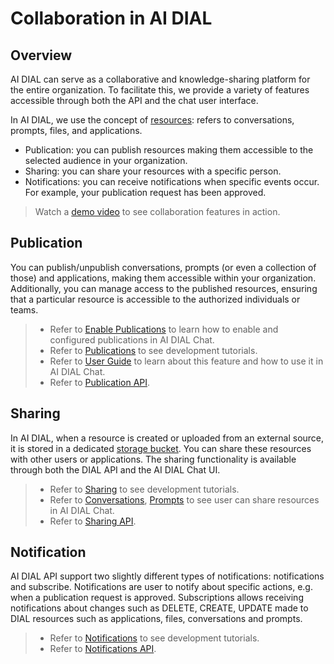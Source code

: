 # Collaboration in AI DIAL

## Overview

AI DIAL can serve as a collaborative and knowledge-sharing platform for the entire organization. To facilitate this, we provide a variety of features accessible through both the API and the chat user interface.

In AI DIAL, we use the concept of [resources](/docs/platform/0.architecture-and-concepts/1.concepts.md): refers to conversations, prompts, files, and applications.

* Publication: you can publish resources making them accessible to the selected audience in your organization.
* Sharing: you can share your resources with a specific person.
* Notifications: you can receive notifications when specific events occur. For example, your publication request has been approved.

> Watch a [demo video](/docs/video%20demos/1.Chat/3.dial-collaboration.md) to see collaboration features in action.

## Publication

You can publish/unpublish conversations, prompts (or even a collection of those) and applications, making them accessible within your organization. Additionally, you can manage access to the published resources, ensuring that a particular resource is accessible to the authorized individuals or teams.

> * Refer to [Enable Publications](/docs/tutorials/2.devops/1.configuration/1.enable-publications-chat.md) to learn how to enable and configured publications in AI DIAL Chat.
> * Refer to [Publications](/docs/tutorials/1.developers/1.work-with-resources/0.work-with-publications.md) to see development tutorials.
> * Refer to [User Guide](/docs/tutorials/0.user-guide.md#publications) to learn about this feature and how to use it in AI DIAL Chat.
> * Refer to [Publication API](https://dialx.ai/dial_api#tag/Publications).

## Sharing

In AI DIAL, when a resource is created or uploaded from an external source, it is stored in a dedicated [storage bucket](/docs/platform/0.architecture-and-concepts/1.concepts.md#persistent-layer). You can share these resources with other users or applications. The sharing functionality is available through both the DIAL API and the AI DIAL Chat UI.

> * Refer to [Sharing](/docs/tutorials/1.developers/1.work-with-resources/1.sharing.md) to see development tutorials.
> * Refer to [Conversations](/docs/tutorials/0.user-guide.md#share), [Prompts](/docs/tutorials/0.user-guide.md#share-1) to see user can share resources in AI DIAL Chat.
> * Refer to [Sharing API](https://dialx.ai/dial_api#tag/Sharing).

## Notification

AI DIAL API support two slightly different types of notifications: notifications and subscribe. Notifications are user to notify about specific actions, e.g. when a publication request is approved. Subscriptions allows receiving notifications about changes such as DELETE, CREATE, UPDATE made to DIAL resources such as applications, files, conversations and prompts.

> * Refer to [Notifications](/docs/tutorials/1.developers/1.work-with-resources/2.notifications.md) to see development tutorials.
> * Refer to [Notifications API](https://dialx.ai/dial_api#tag/Notifications).